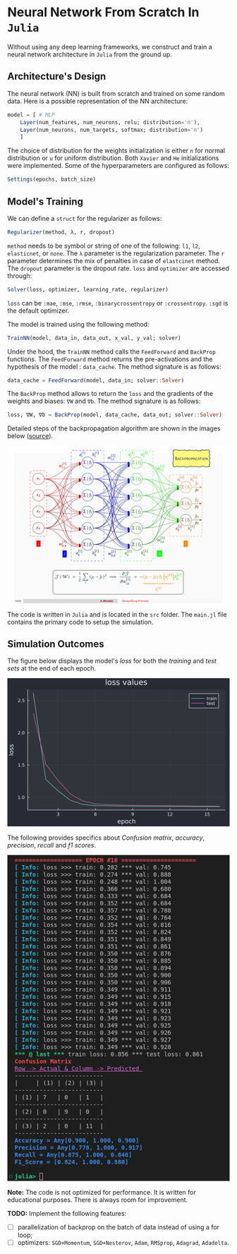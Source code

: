 # Neural Network From Scratch In `Julia`
Without using any deep learning frameworks, we construct and train a neural network architecture in `Julia` from the ground up.

## Architecture's Design
The neural network (NN) is built from scratch and trained on some random data. Here is a possible representation of the NN architecture:

```julia
model = [ # MLP
    Layer(num_features, num_neurons, relu; distribution='n'), 
    Layer(num_neurons, num_targets, softmax; distribution='n')
    ]
```
The choice of distribution for the weights initialization is either `n` for normal distribution or `u` for uniform distribution. Both `Xavier` and `He` initializations were implemented. Some of the hyperparameters are configured as follows:
```julia
Settings(epochs, batch_size)
```

## Model's Training

We can define a `struct` for the regularizer as follows:
```julia
Regularizer(method, λ, r, dropout)
```
`method` needs to be symbol or string of one of the following: `l1`, `l2`, `elasticnet`, or `none`. The `λ` parameter is the regularization parameter. The `r` parameter determines the mix of penalties in case of `elastcinet` method. The `dropout` parameter is the dropout rate. `loss` and `optimizer` are accessed through:
```julia
Solver(loss, optimizer, learning_rate, regularizer)
```
`loss` can be `:mae`, `:mse`, `:rmse`, `:binarycrossentropy` or `:crossentropy`. `:sgd` is the default optimizer.

The model is trained using the following method:
```julia
TrainNN(model, data_in, data_out, x_val, y_val; solver)
```
Under the hood, the `TrainNN` method calls the `FeedForward` and `BackProp` functions. The `FeedForward` method returns the pre-activations and the hypothesis of the model : `data_cache`. The method signature is as follows:
```julia
data_cache = FeedForward(model, data_in; solver::Solver)
```
The `BackProp` method allows to return the `loss` and the gradients of the weights and biases: `∇W` and `∇b`. The method signature is as follows:
```julia
loss, ∇W, ∇b = BackProp(model, data_cache, data_out; solver::Solver)
```

Detailed steps of the backpropagation algorithm are shown in the images below ([source](https://github.com/a-mhamdi/jlai/blob/main/Slides-Labs/Demystifying%20AI%20Sorcery%20(Part-1).pdf)).

![BackProp](./Images/backprop.gif)

The code is written in `Julia` and is located in the `src` folder. The `main.jl` file contains the primary code to setup the simulation.

## Simulation Outcomes

The figure below displays the model's *loss* for both the *training* and *test sets* at the end of each epoch.

![Loss](./Images/plot_loss.svg)

The following provides specifics about *Confusion matrix*, *accuracy*, *precision*, *recall* and *f1 scores*.

![Metrics](./Images/results.png)

**Note:** The code is not optimized for performance. It is written for educational purposes. There is always room for improvement.

**TODO:** Implement the following features:
- [ ] parallelization of backprop on the batch of data instead of using a for loop;
- [ ] optimizers: `SGD+Momentum`, `SGD+Nesterov`, `Adam`, `RMSprop`, `Adagrad`, `Adadelta`.

